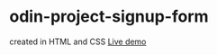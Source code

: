 # odin-project-signup-form
created in HTML and CSS
<a href="https://binary-web.github.io/odin-project-signup-form/"> Live demo</a>
